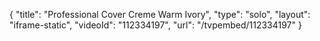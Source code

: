 {
    "title": "Professional Cover Creme  Warm Ivory",
    "type": "solo",
    "layout": "iframe-static",
    "videoId": "112334197",
    "url": "\/tvpembed\/112334197"
}